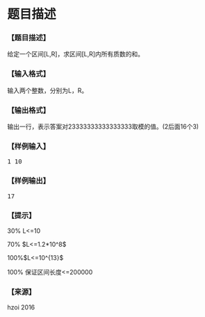# 题目描述


<h3>
【题目描述】
</h3>
<p>
给定一个区间[L,R]，求区间[L,R]内所有质数的和。
</p>
<h3>
【输入格式】
</h3>
<p>
输入两个整数，分别为L，R。
</p>
<h3>
【输出格式】
</h3>
<p>
输出一行，表示答案对23333333333333333取模的值。(2后面16个3)
</p>
<h3>
【样例输入】
</h3>
<pre>1 10</pre>
<h3>
【样例输出】
</h3>
<pre>17</pre>
<h3>
【提示】
</h3>
<p>
30% L&lt;=10
</p>
<p>
70% $L&lt;=1.2*10^8$
</p>
<p>
100%$L&lt;=10^{13}$
</p>
<p>
100% 保证区间长度&lt;=200000
</p>
<h3>
【来源】
</h3>
<p>
hzoi 2016
</p>
